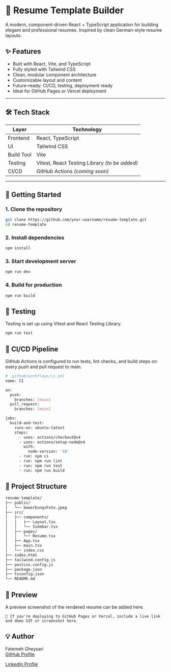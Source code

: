 # 📄 Resume Template Builder

A modern, component-driven React + TypeScript application for building elegant and professional resumes. Inspired by clean German-style resume layouts.

## ✨ Features

- Built with React, Vite, and TypeScript
- Fully styled with Tailwind CSS
- Clean, modular component architecture
- Customizable layout and content
- Future-ready: CI/CD, testing, deployment ready
- Ideal for GitHub Pages or Vercel deployment

---

## 🛠️ Tech Stack

| Layer       | Technology                    |
|-------------|-------------------------------|
| Frontend    | React, TypeScript             |
| UI          | Tailwind CSS                  |
| Build Tool  | Vite                          |
| Testing     | Vitest, React Testing Library *(to be added)* |
| CI/CD       | GitHub Actions *(coming soon)* |

---

## 🚀 Getting Started

### 1. Clone the repository

```bash
git clone https://github.com/your-username/resume-template.git
cd resume-template
```

### 2. Install dependencies
```bash
npm install
```
### 3. Start development server
```bash
npm run dev
```
### 4. Build for production
```bash
npm run build
```

## 🧪 Testing
Testing is set up using Vitest and React Testing Library.

```bash
npm run test
```

## 🔄 CI/CD Pipeline
GitHub Actions is configured to run tests, lint checks, and build steps on every push and pull request to main.

```bash
# .github/workflows/ci.yml
name: CI

on:
  push:
    branches: [main]
  pull_request:
    branches: [main]

jobs:
  build-and-test:
    runs-on: ubuntu-latest
    steps:
      - uses: actions/checkout@v4
      - uses: actions/setup-node@v4
        with:
          node-version: '18'
      - run: npm ci
      - run: npm run lint
      - run: npm run test
      - run: npm run build

```

## 📁 Project Structure

```bash
resume-template/
├── public/
│   └── bewerbungsFoto.jpeg
├── src/
│   ├── components/
│   │   ├── Layout.tsx
│   │   └── Sidebar.tsx
│   ├── pages/
│   │   └── Resume.tsx
│   ├── App.tsx
│   ├── main.tsx
│   └── index.css
├── index.html
├── tailwind.config.js
├── postcss.config.js
├── package.json
├── tsconfig.json
└── README.md

```

## 📸 Preview
A preview screenshot of the rendered resume can be added here.

```vbnet
📍 If you're deploying to GitHub Pages or Vercel, include a live link and demo GIF or screenshot here.

```

## 💡 Author

Fatemeh Gheysari  
[GitHub Profile](https://github.com/fatemeGheysari)

[LinkedIn Profile](https://linkedin.com/in/fatemeh-gheysari)

